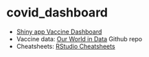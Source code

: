 # covid_dashboard

- [Shiny app Vaccine Dashboard](https://novelvirus.shinyapps.io/Vaccine_Dashboard/)
- Vaccine data: [Our World in Data](https://github.com/owid/covid-19-data/tree/master/public/data/vaccinations) Github repo
- Cheatsheets: [RStudio Cheatsheets](https://www.rstudio.com/resources/cheatsheets/)
